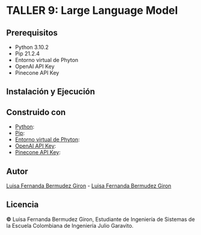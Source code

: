 # TALLER 9: Large Language Model

## Prerequisitos

* Python 3.10.2
* Pip 21.2.4 
* Entorno virtual de Phyton
* OpenAI API Key
* Pinecone API Key

## Instalación y Ejecución

## Construido con

* [Python]():
* [Pip]():
* [Entorno virtual de Phyton]():
* [OpenAI API Key]():
* [Pinecone API Key]():

## Autor
[Luisa Fernanda Bermudez Giron](https://www.linkedin.com/in/luisa-fernanda-bermudez-giron-b84001262/) - [Luisa Fernanda Bermudez Giron](https://github.com/LuisaGiron)

## Licencia 
**©** Luisa Fernanda Bermudez Giron, Estudiante de Ingeniería de Sistemas de la Escuela Colombiana de Ingeniería Julio Garavito.